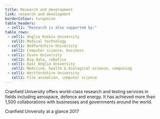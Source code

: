 ```yaml
---
title: Research and development
link: research and development
borderColour: turquoise
table_headers:
 - cell1: "Research is also supported by:"
table_rows:
 - cell1: Anglia Ruskin University
   cell2: Medical technology
 - cell1: Bedfordshire University
   cell2: Computer science, business
 - cell1: Essex University
   cell2: Big data, robotics
 - cell1: East Anglia University
   cell2: Medicine, health & biological science, computing
 - cell1: Hertfordshire University
   cell2: Film animation, computer science
---
```

Cranfield University offers world-class research and testing services in fields including aerospace, defence and energy. It has achieved more than 1,500 collaborations with businesses and governments around the world.
<div class="region--small-text"><p>Cranfield University at a glance 2017</p></div>
